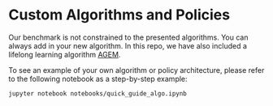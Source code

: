 # Custom Algorithms and Policies

Our benchmark is not constrained to the presented algorithms. You can always add in your new algorithm. In this repo, we have also included a lifelong learning algorithm [AGEM]().

To see an example of your own algorithm or policy architecture, please refer to the following notebook as a step-by-step example:
```
jupyter notebook notebooks/quick_guide_algo.ipynb
```